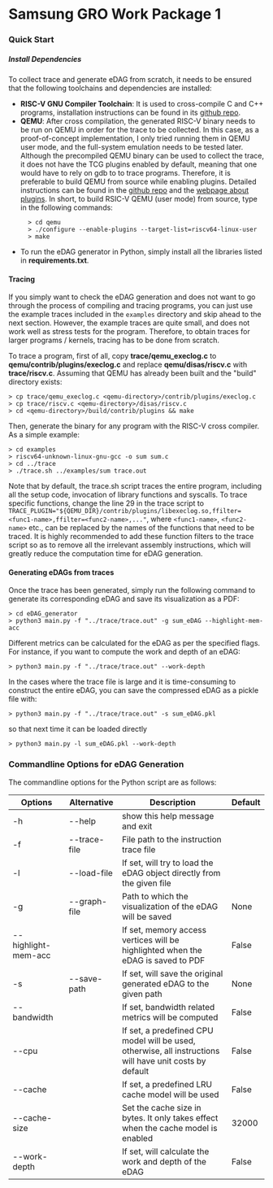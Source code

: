 # Samsung GRO Work Package 1
### Quick Start

##### Install Dependencies

To collect trace and generate eDAG from scratch, it needs to be ensured that the following toolchains and dependencies are installed:
- __RISC-V GNU Compiler Toolchain__: It is used to cross-compile C and C++ programs, installation instructions can be found in its [github repo](https://github.com/riscv-collab/riscv-gnu-toolchain).
- __QEMU__: After cross compilation, the generated RISC-V binary needs to be run on QEMU in order for the trace to be collected. In this case, as a proof-of-concept implementation, I only tried running them in QEMU user mode, and the full-system emulation needs to be tested later. Although the precompiled QEMU binary can be used to collect the trace, it does not have the TCG plugins enabled by default, meaning that one would have to rely on gdb to to trace programs. Therefore, it is preferable to build QEMU from source while enabling plugins. Detailed instructions can be found in the [github repo](https://github.com/qemu/qemu) and the [webpage about plugins](https://qemu.readthedocs.io/en/latest/devel/tcg-plugins.html). In short, to build RSIC-V QEMU (user mode) from source, type in the following commands:
  ```console
    > cd qemu
    > ./configure --enable-plugins --target-list=riscv64-linux-user
    > make
  ```
- To run the eDAG generator in Python, simply install all the libraries listed in __requirements.txt__.

#### Tracing

If you simply want to check the eDAG generation and does not want to go through the process of compiling and tracing programs, you can just use the example traces included in the `examples` directory and skip ahead to the next section. However, the example traces are quite small, and does not work well as stress tests for the program. Therefore, to obtain traces for larger programs / kernels, tracing has to be done from scratch.

To trace a program, first of all, copy __trace/qemu_execlog.c__ to __qemu/contrib/plugins/execlog.c__ and replace __qemu/disas/riscv.c__ with __trace/riscv.c__. Assuming that QEMU has already been built and the "build" directory exists:

```console
> cp trace/qemu_execlog.c <qemu-directory>/contrib/plugins/execlog.c
> cp trace/riscv.c <qemu-directory>/disas/riscv.c
> cd <qemu-directory>/build/contrib/plugins && make
```
Then, generate the binary for any program with the RISC-V cross compiler. As a simple example:
```console
> cd examples
> riscv64-unknown-linux-gnu-gcc -o sum sum.c
> cd ../trace
> ./trace.sh ../examples/sum trace.out
```
Note that by default, the trace.sh script traces the entire program, including all the setup code, invocation of library functions and syscalls. To trace specific functions, change the line 29 in the trace script to `TRACE_PLUGIN="${QEMU_DIR}/contrib/plugins/libexeclog.so,ffilter=<func1-name>,ffilter=<func2-name>,..."`, where `<func1-name>`, `<func2-name>` etc., can be replaced by the names of the functions that need to be traced. It is highly recommended to add these function filters to the trace script so as to remove all the irrelevant assembly instructions, which will greatly reduce the computation time for eDAG generation.

#### Generating eDAGs from traces

Once the trace has been generated, simply run the following command to generate its corresponding eDAG and save its visualization as a PDF:
```console
> cd eDAG_generator
> python3 main.py -f "../trace/trace.out" -g sum_eDAG --highlight-mem-acc
```
Different metrics can be calculated for the eDAG as per the specified flags. For instance, if you want to compute the work and depth of an eDAG:
```console
> python3 main.py -f "../trace/trace.out" --work-depth
```
In the cases where the trace file is large and it is time-consuming to construct the entire eDAG, you can save the compressed eDAG as a pickle file with:
```console
> python3 main.py -f "../trace/trace.out" -s sum_eDAG.pkl
```
so that next time it can be loaded directly
```console
> python3 main.py -l sum_eDAG.pkl --work-depth
```

### Commandline Options for eDAG Generation

The commandline options for the Python script are as follows:

| Options             | Alternative                   | Description                                                                                           | Default |
|---------------------|-------------------------------|-------------------------------------------------------------------------------------------------------|---------|
| -h                  | --help                        | show this help message and exit                                                                       |         |
| -f                  | --trace-file                  | File path to the instruction trace file                                                               |         |
| -l                  | --load-file                   | If set, will try to load the eDAG object directly from the given file                                 |         |
| -g                  | --graph-file                  | Path to which the visualization of the eDAG will be saved                                             | None    |
| --highlight-mem-acc |                               | If set, memory access vertices will be highlighted when the eDAG is saved to PDF                      | False   |
| -s                  | --save-path                   | If set, will save the original generated eDAG to the given path                                       | None    |
| --bandwidth         |                               | If set, bandwidth related metrics will be computed                                                    | False   |
| --cpu               |                               | If set, a predefined CPU model will be used, otherwise, all instructions will have unit costs by default                                                          | False   |
| --cache             |                               | If set, a predefined LRU cache model will be used                                                     | False   |
| --cache-size        |                               |  Set the cache size in bytes. It only takes effect when the cache model is enabled                                                    | 32000   |
| --work-depth        |                               | If set, will calculate the work and depth of the eDAG                                                 | False   |